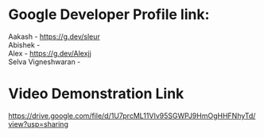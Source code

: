 # Google Developer Profile link:
  Aakash - https://g.dev/sleur <br />
  Abishek - <br />
  Alex - https://g.dev/Alexjj <br />
  Selva Vigneshwaran - <br />
  
# Video Demonstration Link
https://drive.google.com/file/d/1U7prcML11VIv95SGWPJ9HmOgHHFNhyTd/view?usp=sharing
